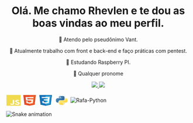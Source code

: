 <h1 text align="center"> Olá. Me chamo Rhevlen e te dou as boas vindas ao meu perfil. </h1>

<p align="center"> 🖤 Atendo pelo pseudônimo Vant.</p>
<p align="center">🔭 Atualmente trabalho com front e back-end e faço práticas com pentest. </p>
<p align="center">🍒 Estudando Raspberry PI. </p>
<p align="center">💟 Qualquer pronome </p>

<div align="center">
  <a href="https://github.com/VopeMajor">
  <img height="180em" src="https://github-readme-stats.vercel.app/api?username=VopeMajor&show_icons=true&theme=dracula&include_all_commits=true&count_private=true"/>
	<img height="150em" src="https://github-readme-stats.vercel.app/api/top-langs/?username=VopeMajor&theme=dracula&hide_border=false&&layout=compact"/>
  </a>
</div>
  
  <div style="display: inline_block"><br>
  <img align="center" alt="Rafa-Js" height="30" width="40" src="https://raw.githubusercontent.com/devicons/devicon/master/icons/javascript/javascript-plain.svg">
  <img align="center" alt="Rafa-HTML" height="30" width="40" src="https://raw.githubusercontent.com/devicons/devicon/master/icons/html5/html5-original.svg">
  <img align="center" alt="Rafa-CSS" height="30" width="40" src="https://raw.githubusercontent.com/devicons/devicon/master/icons/css3/css3-original.svg">
  <img align="center" alt="Rafa-Python" height="30" width="40" src="https://raw.githubusercontent.com/devicons/devicon/master/icons/python/python-original.svg">
  <img align="center" alt="Rafa-Python" height="30" width="40" src="https://cdn.jsdelivr.net/gh/devicons/devicon/icons/c/c-original.svg" />

  ![Snake animation](https://github.com/VopeMajor/rafaballerini/blob/output/github-contribution-grid-snake.svg)
          
          
